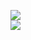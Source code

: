 [![](https://img.shields.io/badge/Made%20With-Github%20Spray-lightgrey.svg?style=for-the-badge&logo=github)](https://github.com/Annihil/github-spray#2078)  
[![](https://i.imgur.com/2DrTn0Z.gif)](https://github.com/Annihil/github-spray)